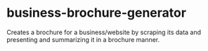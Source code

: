 # business-brochure-generator
Creates a brochure for a business/website by scraping its data and presenting and summarizing it in a brochure manner.
